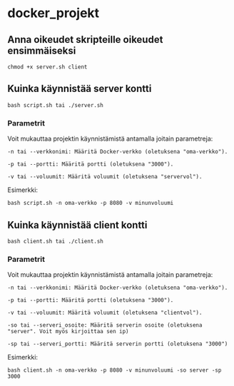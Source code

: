 # docker_projekt

## Anna oikeudet skripteille oikeudet ensimmäiseksi

    chmod +x server.sh client

## Kuinka käynnistää server kontti

    bash script.sh tai ./server.sh

### Parametrit

Voit mukauttaa projektin käynnistämistä antamalla joitain parametreja:

    -n tai --verkkonimi: Määritä Docker-verkko (oletuksena "oma-verkko").

    -p tai --portti: Määritä portti (oletuksena "3000").

    -v tai --voluumit: Määritä voluumit (oletuksena "servervol").

Esimerkki:

    bash script.sh -n oma-verkko -p 8080 -v minunvoluumi

## Kuinka käynnistää client kontti

    bash client.sh tai ./client.sh

### Parametrit

Voit mukauttaa projektin käynnistämistä antamalla joitain parametreja:

    -n tai --verkkonimi: Määritä Docker-verkko (oletuksena "oma-verkko").

    -p tai --portti: Määritä portti (oletuksena "3000").

    -v tai --voluumit: Määritä voluumit (oletuksena "clientvol").

    -so tai --serveri_osoite: Määritä serverin osoite (oletuksena "server". Voit myös kirjoittaa sen ip)

    -sp tai --serveri_portti: Määritä serverin portti (oletuksena "3000")

Esimerkki:

    bash client.sh -n oma-verkko -p 8080 -v minunvoluumi -so server -sp 3000

